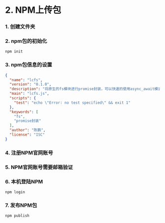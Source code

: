 # 2. NPM上传包

### 1. 创建文件夹

### 2. npm包的初始化

```
npm init
```

### 3. npm包信息的设置

```json
{
  "name": "lcfs",
  "version": "0.1.0",
  "description": "将原生的fs模块进行promise封装，可以快速的使用async_await模式",
  "main": "lcfs.js",
  "scripts": {
    "test": "echo \"Error: no test specified\" && exit 1"
  },
  "keywords": [
    "fs",
    "promise封装"
  ],
  "author": "陈鹏",
  "license": "ISC"
}
```

### 4. 注册NPM官网账号

### 5. NPM官网账号需要邮箱验证

### 6. 本机登陆NPM

```
npm login
```

### 7. 发布NPM包

```
npm publish
```

